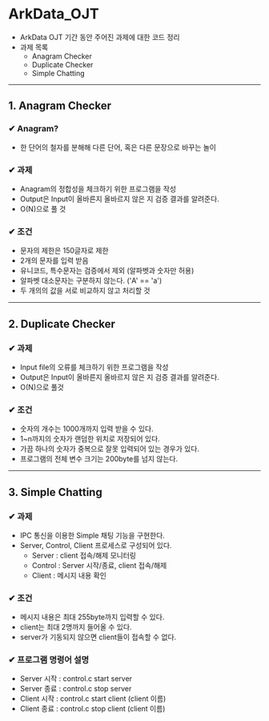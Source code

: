 # ArkData_OJT
- ArkData OJT 기간 동안 주어진 과제에 대한 코드 정리
- 과제 목록
    - Anagram Checker
    - Duplicate Checker
    - Simple Chatting

***

## 1. Anagram Checker
### ✔ Anagram?
- 한 단어의 철자를 분해해 다른 단어, 혹은 다른 문장으로 바꾸는 놀이

### ✔ 과제
- Anagram의 정합성을 체크하기 위한 프로그램을 작성
- Output은 Input이 올바른지 올바르지 않은 지 검증 결과를 알려준다.
- O(N)으로 풀 것

### ✔ 조건
- 문자의 제한은 150글자로 제한
- 2개의 문자를 입력 받음
- 유니코드, 특수문자는 검증에서 제외 (알파벳과 숫자만 허용)
- 알파벳 대소문자는 구분하지 않는다. ('A' == 'a')
- 두 개의의 값을 서로 비교하지 않고 처리할 것

***

## 2. Duplicate Checker
### ✔ 과제
- Input file의 오류를 체크하기 위한 프로그램을 작성
- Output은 Input이 올바른지 올바르지 않은 지 검증 결과를 알려준다.
- O(N)으로 풀것

### ✔ 조건
- 숫자의 개수는 1000개까지 입력 받을 수 있다. 
- 1~n까지의 숫자가 랜덤한 위치로 저장되어 있다. 
- 가끔 하나의 숫자가 중복으로 잘못 입력되어 있는 경우가 있다. 
- 프로그램의 전체 변수 크기는 200byte를 넘지 않는다.

***

## 3. Simple Chatting
### ✔ 과제
- IPC 통신을 이용한 Simple 채팅 기능을 구현한다.
- Server, Control, Client 프로세스로 구성되어 있다.
    - Server : client 접속/해제 모니터링
    - Control : Server 시작/종료, client 접속/해제
    - Client : 메시지 내용 확인

### ✔ 조건
- 메시지 내용은 최대 255byte까지 입력할 수 있다.
- client는 최대 2명까지 들어올 수 있다.
- server가 기동되지 않으면 client들이 접속할 수 없다.

### ✔ 프로그램 명령어 설명
- Server 시작 : control.c start server
- Server 종료 : control.c stop server
- Client 시작 : control.c start client (client 이름)
- Client 종료 : control.c stop client (client 이름)